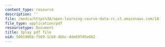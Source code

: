 ```yaml
---
content_type: resource
description: ''
file: /media/https%3A/open-learning-course-data-rc.s3.amazonaws.com/18-01sc-single-variable-calculus-fall-2010/5001906bf5691cb84bbc4de69f45e662_4sTKcvYMNxk.pdf
file_type: application/pdf
resourcetype: Document
title: 3play pdf file
uid: 5001906b-f569-1cb8-4bbc-4de69f45e662
---
```

